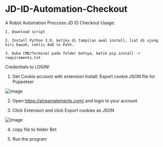 # JD-ID-Automation-Checkout
A Robot Automation Proccess JD ID Checkout
Usage:

    1. Download script

    2. Install Python 3.9, ketika di tampilan awal install, liat di ujung kiri bawah, ceklis Add to Path. 
 
    3. buka CMD/Terminal pada folder botnya, ketik pip install -r requirements.txt
    

Credentials to LOGIN!

1. Get Cookie account with extension Install: Export cookie JSON file for Puppeteer

  ![image](https://user-images.githubusercontent.com/73378179/169752952-7e43f237-f345-4abc-83ae-3edcf6690dc7.png)
  
2. Open https://streamelements.com/ and login to your account

3. Click Extension and click Export cookies as JSON

 ![image](https://user-images.githubusercontent.com/73378179/169753083-6aea5ea5-c601-4f57-b159-5769b27a533a.png)

4. copy file to folder Bot

5. Run the program
